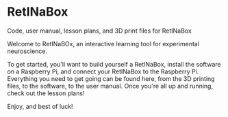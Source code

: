 # RetINaBox
Code, user manual, lesson plans, and 3D print files for RetINaBox

Welcome to RetINaBOx, an interactive learning tool for experimental neuroscience.

To get started, you'll want to build yourself a RetINaBox, install the software on a Raspberry Pi, and connect your RetINaBox to the Raspberry Pi. Everything you need to get going can be found here, from the 3D printing files, to the software, to the user manual. Once you're all up and running, check out the lesson plans!

Enjoy, and best of luck!
